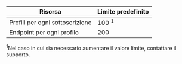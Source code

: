 | Risorsa | Limite predefinito |
| --- | --- |
| Profili per ogni sottoscrizione |100 <sup>1</sup> |
| Endpoint per ogni profilo |200 |

<sup>1</sup>Nel caso in cui sia necessario aumentare il valore limite, contattare il supporto.


